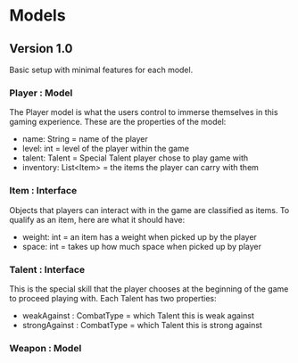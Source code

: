 # Models

## Version 1.0

Basic setup with minimal features for each model.

### Player : Model
The Player model is what the users control to immerse themselves
in this gaming experience. These are the properties of the model:
- name: String = name of the player
- level: int = level of the player within the game
- talent: Talent = Special Talent player chose to play game with
- inventory: List<Item\> = the items the player can carry with them

### Item : Interface
Objects that players can interact with in the game are classified as
items. To qualify as an item, here are what it should have:
- weight: int = an item has a weight when picked up by the player
- space: int = takes up how much space when picked up by player

### Talent : Interface
This is the special skill that the player chooses at the beginning
of the game to proceed playing with. Each Talent has two properties:
- weakAgainst : CombatType = which Talent this is weak against
- strongAgainst : CombatType = which Talent this is strong against

### Weapon : Model
